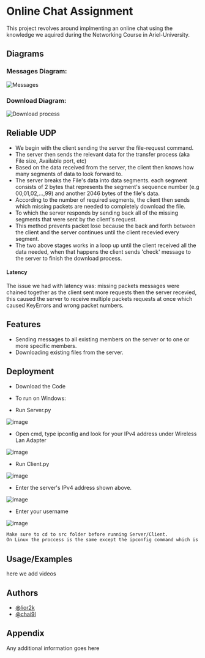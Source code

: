 # Online Chat Assignment

This project revolves around implmenting an online chat using the knowledge we aquired during the Networking Course in Ariel-University.

## Diagrams
### Messages Diagram:
![Messages](https://i.imgur.com/oHGT8sS.jpg)
### Download Diagram:
![Download process](https://i.imgur.com/dsZ4dhl.jpg)

## Reliable UDP

* We begin with the client sending the server the 
    file-request command.
* The server then sends the relevant data for the transfer process (aka File size, Available port, etc)
* Based on the data received from the server, the client then knows how many segments of data to look forward to.
* The server breaks the File's data into data segments.
    each segment consists of 2 bytes that represents the segment's sequence number (e.g 00,01,02,...,99) and another 2046 bytes of the file's data.
* According to the number of required segments, the client then sends which missing packets are needed to completely download the file.
* To which the server responds by sending back all of the missing segments that were sent by the client's request.
* This method prevents packet lose because the back and forth between the client and the server continues until the client recevied every segment.
* The two above stages works in a loop up until the client received all the data needed, when that happens the client sends 'check' message to the server to finish the download process.

#### Latency
The issue we had with latency was: missing packets messages were chained together as the client sent more requests then the server recevied, this caused the server to receive multiple packets requests at once which caused KeyErrors and wrong packet numbers. 

## Features

- Sending messages to all existing members on the server or to one or more specific members.
- Downloading existing files from the server.



## Deployment
- Download the Code
- To run on Windows:

- Run Server.py

![image](https://user-images.githubusercontent.com/92747945/156879417-456b1bc4-f2f2-4f3f-ab75-0cdd599032c9.png)

- Open cmd, type ipconfig and look for your IPv4 address under Wireless Lan Adapter

![image](https://user-images.githubusercontent.com/92747945/156879628-2d9a03c5-b1b8-448c-b815-5d658c283c21.png)

- Run Client.py

![image](https://user-images.githubusercontent.com/92747945/156879546-0d24a523-cb9e-44ed-95cd-b7f49e10a452.png)

- Enter the server's IPv4 address shown above.

![image](https://user-images.githubusercontent.com/92747945/156879694-0d9ad4fc-30c9-4ccb-a10f-e0076ffb48f1.png)

- Enter your username

![image](https://user-images.githubusercontent.com/92747945/156879703-ae48bfd2-d8d4-4d23-8a4f-07ae03ab3b33.png)

```sh
Make sure to cd to src folder before running Server/Client.
On Linux the proccess is the same except the ipconfig command which is different, if you dont know the linux version of ipconfig, google it. :)
```

## Usage/Examples

here we add videos


## Authors

- [@lior2k](https://www.github.com/lior2k)
- [@chai9l](https://www.github.com/chai9l)

## Appendix

Any additional information goes here
